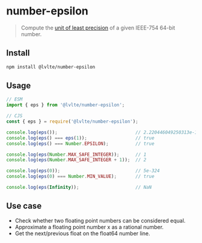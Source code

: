 # number-epsilon

> Compute the [unit of least precision](https://en.wikipedia.org/wiki/Unit_in_the_last_place)
of a given IEEE-754 64-bit number.

## Install

```sh
npm install @lvlte/number-epsilon
```

## Usage

```js
// ESM
import { eps } from '@lvlte/number-epsilon';
```
```js
// CJS
const { eps } = require('@lvlte/number-epsilon');
```
```js
console.log(eps());                             // 2.220446049250313e-16
console.log(eps() === eps(1));                  // true
console.log(eps() === Number.EPSILON);          // true

console.log(eps(Number.MAX_SAFE_INTEGER));      // 1
console.log(eps(Number.MAX_SAFE_INTEGER + 1));  // 2

console.log(eps(0));                            // 5e-324
console.log(eps(0) === Number.MIN_VALUE);       // true

console.log(eps(Infinity));                     // NaN
```

## Use case

- Check whether two floating point numbers can be considered equal.
- Approximate a floating point number x as a rational number.
- Get the next/previous float on the float64 number line.
